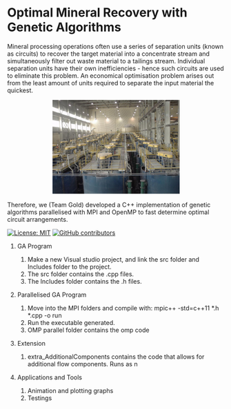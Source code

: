 # Optimal Mineral Recovery with Genetic Algorithms

Mineral processing operations often use a series of separation units (known as circuits) to recover the target material into a concentrate stream and simultaneously filter out waste material to a tailings stream. Individual separation units have their own inefficiencies - hence such circuits are used to eliminate this problem. An economical optimisation problem arises out from the least amount of units required to separate the input material the quickest. 

<p align="center">
  <img src="./front_img.PNG" alt="front_img" width="295">
</p>

Therefore, we (Team Gold) developed a C++ implementation of genetic algorithms parallelised with MPI and OpenMP to fast determine optimal circuit arrangements.

[![License: MIT](https://img.shields.io/badge/License-MIT-yellow.svg)](https://opensource.org/licenses/MIT)
[![GitHub contributors](https://img.shields.io/github/contributors/kev-fung/GA-Mineral-Recovery)](https://github.com/kev-fung/GA-Mineral-Recovery/graphs/contributors)

1. GA Program
	1. Make a new Visual studio project, and link the src folder and Includes folder to the project.
	2. The src folder contains the .cpp files.
	3. The Includes folder contains the .h files.

2. Parallelised GA Program
	1. Move into the MPI folders and compile with:   mpic++ -std=c++11 *.h  *.cpp -o run
	2. Run the executable generated.
	3. OMP parallel folder contains the omp code

3. Extension
	1. extra_AdditionalComponents contains the code that allows for additional flow components. Runs as n

4. Applications and Tools
	1. Animation and plotting graphs
	2. Testings

